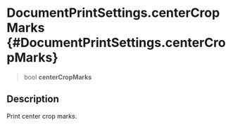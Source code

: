 DocumentPrintSettings.centerCropMarks {#DocumentPrintSettings.centerCropMarks}
=====================================

> bool **centerCropMarks**

Description
-----------

Print center crop marks.
